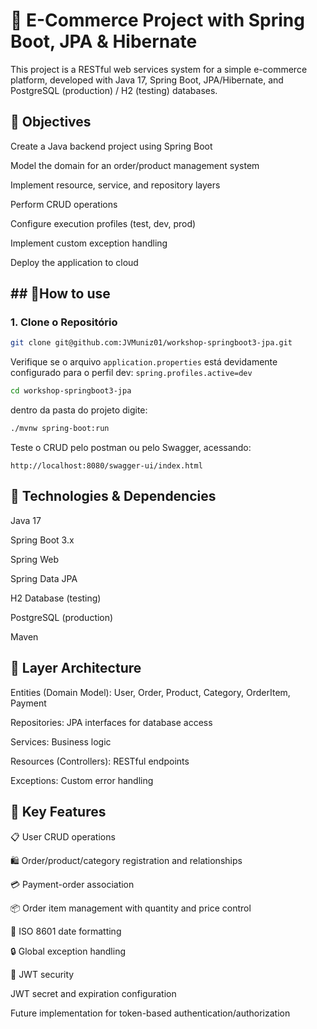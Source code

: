 <h1>💼 E-Commerce Project with Spring Boot, JPA & Hibernate</h1>

This project is a RESTful web services system for a simple e-commerce platform, developed with Java 17, Spring Boot, JPA/Hibernate, and PostgreSQL (production) / H2 (testing) databases.

<h2>📌 Objectives</h2>
Create a Java backend project using Spring Boot

Model the domain for an order/product management system

Implement resource, service, and repository layers

Perform CRUD operations

Configure execution profiles (test, dev, prod)

Implement custom exception handling

Deploy the application to cloud

<h2> ## 🚀How to use</h2>

### 1. Clone o Repositório

```bash
git clone git@github.com:JVMuniz01/workshop-springboot3-jpa.git
```
Verifique se o arquivo `application.properties` está devidamente configurado para o perfil dev:
`spring.profiles.active=dev`

```bash
cd workshop-springboot3-jpa
```
dentro da pasta do projeto digite: 
```bash
./mvnw spring-boot:run
```
Teste o CRUD pelo postman ou pelo Swagger, acessando:
```navegador
http://localhost:8080/swagger-ui/index.html
```

<h2>🧱 Technologies & Dependencies</h2>
Java 17

Spring Boot 3.x

Spring Web

Spring Data JPA

H2 Database (testing)

PostgreSQL (production)

Maven

<h2>📂 Layer Architecture</h2>
Entities (Domain Model): User, Order, Product, Category, OrderItem, Payment

Repositories: JPA interfaces for database access

Services: Business logic

Resources (Controllers): RESTful endpoints

Exceptions: Custom error handling

<h2>🔀 Key Features</h2>
📋 User CRUD operations

🛍️ Order/product/category registration and relationships

💳 Payment-order association

📦 Order item management with quantity and price control

📅 ISO 8601 date formatting

🔒 Global exception handling

🔐 JWT security

JWT secret and expiration configuration

Future implementation for token-based authentication/authorization
